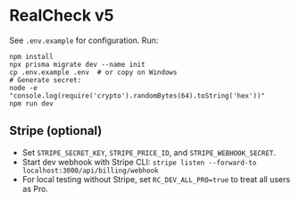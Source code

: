# RealCheck v5

See `.env.example` for configuration. Run:
```
npm install
npx prisma migrate dev --name init
cp .env.example .env  # or copy on Windows
# Generate secret:
node -e "console.log(require('crypto').randomBytes(64).toString('hex'))"
npm run dev
```

## Stripe (optional)
- Set `STRIPE_SECRET_KEY`, `STRIPE_PRICE_ID`, and `STRIPE_WEBHOOK_SECRET`.
- Start dev webhook with Stripe CLI: `stripe listen --forward-to localhost:3000/api/billing/webhook`
- For local testing without Stripe, set `RC_DEV_ALL_PRO=true` to treat all users as Pro.
